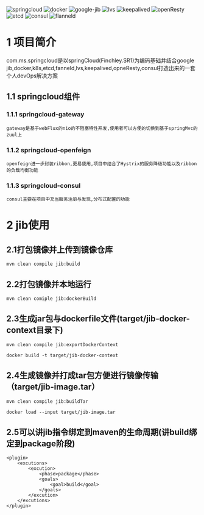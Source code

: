![springcloud](https://img.shields.io/badge/springcloud-plastic-brightgreen.svg) ![docker](https://img.shields.io/badge/docker-plastic-green.svg) ![google-jib](https://img.shields.io/badge/googleJib-plastic-yellowgreen.svg) ![lvs](https://img.shields.io/badge/lvs-plastic-yellow.svg) ![keepalived](https://img.shields.io/badge/keepalived-plastic-orange.svg) ![openResty](https://img.shields.io/badge/openResty-plastic-red.svg) ![etcd](https://img.shields.io/badge/etcd-plastic-lightgrey.svg) ![consul](https://img.shields.io/badge/consul-plastic-blue.svg) ![flanneld](https://img.shields.io/badge/flanneld-plastic-ff69b4.svg)  

# 1 项目简介

com.ms.springcloud是以springCloud(Finchley.SR1)为编码基础并结合google jib,docker,k8s,etcd,fanneld,lvs,keepalived,opneResty,consul打造出来的一套个人devOps解决方案

## 1.1 springcloud组件

### 1.1.1 springcloud-gateway

    gateway是基于webFlux的nio的不阻塞特性开发,使用者可以方便的切换到基于springMvc的zuul上

### 1.1.2 springcloud-openfeign

    openfeign进一步封装ribbon,更易使用,项目中结合了Hystrix的服务降级功能以及ribbon的负载均衡功能

### 1.1.3 springcloud-consul

    consul主要在项目中充当服务注册与发现,分布式配置的功能


# 2 jib使用

## 2.1打包镜像并上传到镜像仓库  

    mvn clean compile jib:build
    
## 2.2打包镜像并本地运行  

    mvn clean comiple jib:dockerBuild
   
## 2.3生成jar包与dockerfile文件(target/jib-docker-context目录下)  

    mvn clean compile jib:exportDockerContext

    docker build -t target/jib-docker-context
    
## 2.4生成镜像并打成tar包方便进行镜像传输（target/jib-image.tar）  

    mvn clean compile jib:buildTar

    docker load --input target/jib-image.tar
    
## 2.5可以讲jib指令绑定到maven的生命周期(讲build绑定到package阶段)  

    <plugin>
        <excutions>
            <excution>
                <phase>package</phase>
                <goals>
                    <goal>build</goal>
                </goals>
            </excution>
        </excutions>
    </plugin>

